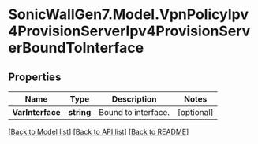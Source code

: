 # SonicWallGen7.Model.VpnPolicyIpv4ProvisionServerIpv4ProvisionServerBoundToInterface

## Properties

Name | Type | Description | Notes
------------ | ------------- | ------------- | -------------
**VarInterface** | **string** | Bound to interface. | [optional] 

[[Back to Model list]](../README.md#documentation-for-models) [[Back to API list]](../README.md#documentation-for-api-endpoints) [[Back to README]](../README.md)


